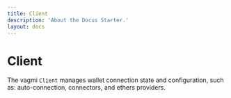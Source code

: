 ```yaml
---
title: Client
description: 'About the Docus Starter.'
layout: docs
---
```


# Client

The vagmi `Client` manages wallet connection state and configuration, such as: auto-connection, connectors, and ethers providers.
